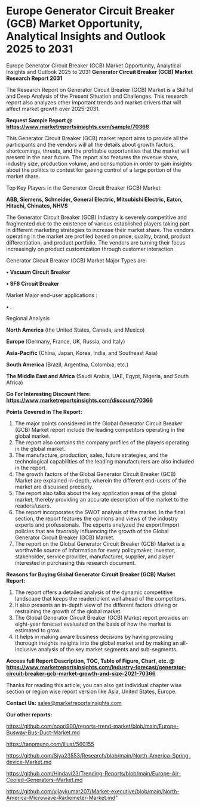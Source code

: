 # Europe Generator Circuit Breaker (GCB) Market Opportunity, Analytical Insights and Outlook 2025 to 2031
 Europe Generator Circuit Breaker (GCB) Market Opportunity, Analytical Insights and Outlook 2025 to 2031
<strong>Generator Circuit Breaker (GCB) Market Research Report 2031</strong>

The Research Report on Generator Circuit Breaker (GCB) Market is a Skillful and Deep Analysis of the Present Situation and Challenges. This research report also analyzes other important trends and market drivers that will affect market growth over 2025-2031.

<strong>Request Sample Report @ <a href=https://www.marketreportsinsights.com/sample/70366>https://www.marketreportsinsights.com/sample/70366</a></strong>

This Generator Circuit Breaker (GCB) market report aims to provide all the participants and the vendors will all the details about growth factors, shortcomings, threats, and the profitable opportunities that the market will present in the near future. The report also features the revenue share, industry size, production volume, and consumption in order to gain insights about the politics to contest for gaining control of a large portion of the market share.

Top Key Players in the Generator Circuit Breaker (GCB) Market:

<strong>ABB, Siemens, Schneider, General Electric, Mitsubishi Electric, Eaton, Hitachi, Chinatcs, NHVS</strong>

The Generator Circuit Breaker (GCB) Industry is severely competitive and fragmented due to the existence of various established players taking part in different marketing strategies to increase their market share. The vendors operating in the market are profiled based on price, quality, brand, product differentiation, and product portfolio. The vendors are turning their focus increasingly on product customization through customer interaction.

Generator Circuit Breaker (GCB) Market Major Types are:

<strong>• Vacuum Circuit Breaker

• SF6 Circuit Breaker</strong>

Market Major end-user applications :

<strong>• .</strong>

Regional Analysis

</u><strong><b>North America</b></strong> (the United States, Canada, and Mexico)

<strong><b>Europe </b></strong>(Germany, France, UK, Russia, and Italy)

<strong><b>Asia-Pacific</b></strong> (China, Japan, Korea, India, and Southeast Asia)

<strong><b>South America</b></strong> (Brazil, Argentina, Colombia, etc.)

<strong><b>The Middle East and Africa</b></strong> (Saudi Arabia, UAE, Egypt, Nigeria, and South Africa)

<strong>Go For Interesting Discount Here: <a href=https://www.marketreportsinsights.com/discount/70366>https://www.marketreportsinsights.com/discount/70366</a></strong>

<strong>Points Covered in The Report:</strong>
<ol>
  <li>The major points considered in the Global Generator Circuit Breaker (GCB) Market report include the leading competitors operating in the global market.</li>
  <li>The report also contains the company profiles of the players operating in the global market.</li>
  <li>The manufacture, production, sales, future strategies, and the technological capabilities of the leading manufacturers are also included in the report.</li>
  <li>The growth factors of the Global Generator Circuit Breaker (GCB) Market are explained in-depth, wherein the different end-users of the market are discussed precisely.</li>
  <li>The report also talks about the key application areas of the global market, thereby providing an accurate description of the market to the readers/users.</li>
  <li>The report incorporates the SWOT analysis of the market. In the final section, the report features the opinions and views of the industry experts and professionals. The experts analyzed the export/import policies that are favorably influencing the growth of the Global Generator Circuit Breaker (GCB) Market.</li>
  <li>The report on the Global Generator Circuit Breaker (GCB) Market is a worthwhile source of information for every policymaker, investor, stakeholder, service provider, manufacturer, supplier, and player interested in purchasing this research document.</li>
</ol>
<strong>Reasons for Buying Global Generator Circuit Breaker (GCB) Market Report:</strong>

<ol>
  <li>The report offers a detailed analysis of the dynamic competitive landscape that keeps the reader/client well ahead of the competitors.</li>
  <li>It also presents an in-depth view of the different factors driving or restraining the growth of the global market.</li>
  <li>The Global Generator Circuit Breaker (GCB) Market report provides an eight-year forecast evaluated on the basis of how the market is estimated to grow.</li>
  <li>It helps in making aware business decisions by having providing thorough insights insights into the global market and by making an all-inclusive analysis of the key market segments and sub-segments.</li>
</ol>
<strong>Access full Report Description, TOC, Table of Figure, Chart, etc. @ <a href=https://www.marketreportsinsights.com/industry-forecast/generator-circuit-breaker-gcb-market-growth-and-size-2021-70366>https://www.marketreportsinsights.com/industry-forecast/generator-circuit-breaker-gcb-market-growth-and-size-2021-70366</a></strong>


Thanks for reading this article; you can also get individual chapter wise section or region wise report version like Asia, United States, Europe.

<strong>Contact Us:</strong>
sales@marketreportsinsights.com

<strong>Our other reports:</strong>

<a href=https://github.com/noori900/reports-trend-market/blob/main/Europe-Busway-Bus-Duct-Market.md>https://github.com/noori900/reports-trend-market/blob/main/Europe-Busway-Bus-Duct-Market.md</a>

<a href=https://tanomuno.com/illust/560155>https://tanomuno.com/illust/560155</a>

<a href=https://github.com/Siya23553/Research/blob/main/North-America-Spring-device-Market.md>https://github.com/Siya23553/Research/blob/main/North-America-Spring-device-Market.md</a>

<a href=https://github.com/Hindavi23/Trending-Reports/blob/main/Europe-Air-Cooled-Generators-Market.md>https://github.com/Hindavi23/Trending-Reports/blob/main/Europe-Air-Cooled-Generators-Market.md</a>

<a href=https://github.com/vijaykumar207/Market-executive/blob/main/North-America-Microwave-Radiometer-Market.md>https://github.com/vijaykumar207/Market-executive/blob/main/North-America-Microwave-Radiometer-Market.md</a>"
